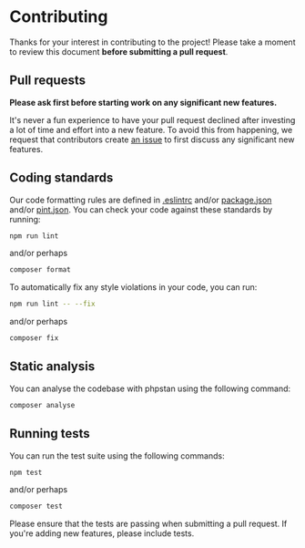 # Contributing

Thanks for your interest in contributing to the project! Please take a moment to review this document **before submitting a pull request**.

## Pull requests

**Please ask first before starting work on any significant new features.**

It's never a fun experience to have your pull request declined after investing a lot of time and effort into a new feature. To avoid this from happening, we request that contributors create [an issue](https://github.com/{vendor-slug}/{project-slug}/issues) to first discuss any significant new features.

## Coding standards

Our code formatting rules are defined in [.eslintrc](https://github.com/{vendor-slug}/{project-slug}/blob/main/.eslintrc.json) and/or [package.json](https://github.com/{vendor-slug}/{project-slug}/blob/main/package.json) and/or [pint.json](https://github.com/{vendor-slug}/{project-slug}/blob/main/pint.json). You can check your code against these standards by running:

```sh
npm run lint
```

and/or perhaps

```sh
composer format
```

To automatically fix any style violations in your code, you can run:

```sh
npm run lint -- --fix
```

and/or perhaps

```sh
composer fix
```

## Static analysis

You can analyse the codebase with phpstan using the following command:

```sh
composer analyse
```

## Running tests

You can run the test suite using the following commands:

```sh
npm test
```

and/or perhaps

```sh
composer test
```

Please ensure that the tests are passing when submitting a pull request. If you're adding new features, please include tests.

